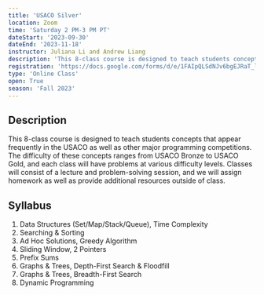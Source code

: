 ```yaml
---
title: 'USACO Silver'
location: Zoom
time: 'Saturday 2 PM-3 PM PT'
dateStart: '2023-09-30'
dateEnd: '2023-11-18'
instructor: Juliana Li and Andrew Liang
description: 'This 8-class course is designed to teach students concepts that appear frequently in the USACO as well as other major programming competitions.'
registration: 'https://docs.google.com/forms/d/e/1FAIpQLSdNJv6bgEJRaT_lJKfb-q2YsmnA3qNHzGx3g2-NfShchX5lCg/viewform'
type: 'Online Class'
open: True
season: 'Fall 2023'
---
```


## Description

This 8-class course is designed to teach students concepts that appear frequently in the USACO as well as other major programming competitions. The difficulty of these concepts ranges from USACO Bronze to USACO Gold, and each class will have problems at various difficulty levels. Classes will consist of a lecture and problem-solving session, and we will assign homework as well as provide additional resources outside of class.

## Syllabus

1. Data Structures (Set/Map/Stack/Queue), Time Complexity 
2. Searching & Sorting 
3. Ad Hoc Solutions, Greedy Algorithm 
4. Sliding Window, 2 Pointers 
5. Prefix Sums 
6. Graphs & Trees, Depth-First Search & Floodfill 
7. Graphs & Trees, Breadth-First Search 
8. Dynamic Programming

